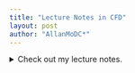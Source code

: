 ```yaml
---
title: "Lecture Notes in CFD"
layout: post
author: "AllanMoDC*"
---
```

<details>
<summary markdown="span">Check out my lecture notes.</summary>
  
<iframe src="https://allanmodc.github.io/cfd" onload='javascript:(function(o){o.style.height=o.contentWindow.document.body.scrollHeight+"px";}(this));'   style="height:200px;width:100%;border:none;overflow:hidden;" frameborder="0" scrolling="no"></iframe>
  
</details>

